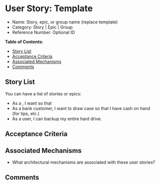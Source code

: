 # User Story: Template

* Name: Story, epic, or group name (replace template)
* Category: Story | Epic | Group
* Reference Number: Optional ID

**Table of Contents:**
* [Story List](#story-list)
* [Acceptance Criteria](#acceptance-criteria)
* [Associated Mechanisms](#associated-mechanisms)
* [Comments](#comments)

## Story List

You can have a list of stories or epics:

* As a <type of user>, I want <some goal> so that <some reason.>
* As a bank customer, I want to draw case so that I have cash on hand (for tips, etc.)
* As a user, I can backup my entire hard drive.

## Acceptance Criteria

## Associated Mechanisms

* What architectural mechanisms are associated with these user stories?

## Comments

